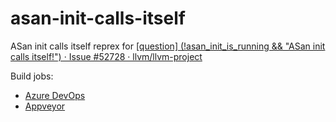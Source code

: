 # asan-init-calls-itself
ASan init calls itself reprex for [[question] (!asan_init_is_running && "ASan init calls itself!") · Issue #52728 · llvm/llvm-project](https://github.com/llvm/llvm-project/issues/52728)

Build jobs:
  - [Azure DevOps](https://dev.azure.com/elies/elies/_build?definitionId=4&_a=summary)
  - [Appveyor](https://ci.appveyor.com/project/FrancescElies/asan-init-calls-itself)
